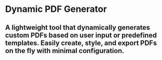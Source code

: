 # Dynamic PDF Generator

## A lightweight tool that dynamically generates custom PDFs based on user input or predefined templates. Easily create, style, and export PDFs on the fly with minimal configuration.